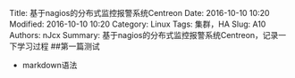 Title: 基于nagios的分布式监控报警系统Centreon
Date: 2016-10-10 10:20
Modified: 2016-10-10 10:20
Category: Linux
Tags: 集群，HA
Slug: A10
Authors: nJcx
Summary: 基于nagios的分布式监控报警系统Centreon，记录一下学习过程
##第一篇测试
- markdown语法

